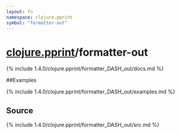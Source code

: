 ```yaml
---
layout: fn
namespace: clojure.pprint
symbol: "formatter-out"
---
```


# [clojure.pprint](../)/formatter-out

{% include 1.4.0/clojure.pprint/formatter_DASH_out/docs.md %}

##Examples

{% include 1.4.0/clojure.pprint/formatter_DASH_out/examples.md %}
## Source
{% include 1.4.0/clojure.pprint/formatter_DASH_out/src.md %}


